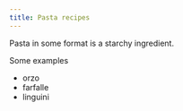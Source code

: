 ```yaml
---
title: Pasta recipes
---
```

Pasta in some format is a starchy ingredient.

Some examples

* orzo
* farfalle
* linguini

